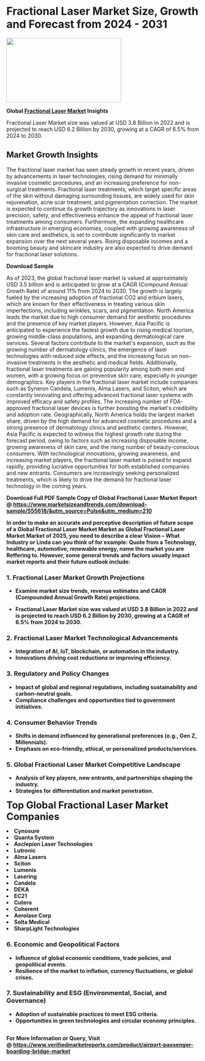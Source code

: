 <H1>Fractional Laser Market Size, Growth and Forecast from 2024 - 2031</H1><img class="aligncenter size-medium wp-image-584254" src="https://thirdeyenews.in/wp-content/uploads/2024/09/Global-Market-Research-300x168.jpeg" alt="" width="300" height="168" /><p><strong>Global&nbsp;<a href="https://www.marketsizeandtrends.com/download-sample/555618/&amp;utm_source=Pulse&amp;utm_medium=210">Fractional Laser Market</a> Insights</strong></p><p>Fractional Laser Market size was valued at USD 3.8 Billion in 2022 and is projected to reach USD 6.2 Billion by 2030, growing at a CAGR of 6.5% from 2024 to 2030.</p><p><h2>Market Growth Insights</h2> <p>The fractional laser market has seen steady growth in recent years, driven by advancements in laser technologies, rising demand for minimally invasive cosmetic procedures, and an increasing preference for non-surgical treatments. Fractional laser treatments, which target specific areas of the skin without damaging surrounding tissues, are widely used for skin rejuvenation, acne scar treatment, and pigmentation correction. The market is expected to continue its growth trajectory as innovations in laser precision, safety, and effectiveness enhance the appeal of fractional laser treatments among consumers. Furthermore, the expanding healthcare infrastructure in emerging economies, coupled with growing awareness of skin care and aesthetics, is set to contribute significantly to market expansion over the next several years. Rising disposable incomes and a booming beauty and skincare industry are also expected to drive demand for fractional laser solutions.</p> <p><strong>Download Sample</strong></p> <p>As of 2023, the global fractional laser market is valued at approximately USD 3.5 billion and is anticipated to grow at a CAGR (Compound Annual Growth Rate) of around 11% from 2024 to 2030. The growth is largely fueled by the increasing adoption of fractional CO2 and erbium lasers, which are known for their effectiveness in treating various skin imperfections, including wrinkles, scars, and pigmentation. North America leads the market due to high consumer demand for aesthetic procedures and the presence of key market players. However, Asia Pacific is anticipated to experience the fastest growth due to rising medical tourism, growing middle-class populations, and expanding dermatological care services. Several factors contribute to the market's expansion, such as the growing number of dermatology clinics, the emergence of laser technologies with reduced side effects, and the increasing focus on non-invasive treatments in the aesthetic and medical fields. Additionally, fractional laser treatments are gaining popularity among both men and women, with a growing focus on preventive skin care, especially in younger demographics. Key players in the fractional laser market include companies such as Syneron Candela, Lumenis, Alma Lasers, and Sciton, which are constantly innovating and offering advanced fractional laser systems with improved efficacy and safety profiles. The increasing number of FDA-approved fractional laser devices is further boosting the market's credibility and adoption rate. Geographically, North America holds the largest market share, driven by the high demand for advanced cosmetic procedures and a strong presence of dermatology clinics and aesthetic centers. However, Asia Pacific is expected to witness the highest growth rate during the forecast period, owing to factors such as increasing disposable income, growing awareness of skin care, and the rising number of beauty-conscious consumers. With technological innovations, growing awareness, and increasing market players, the fractional laser market is poised to expand rapidly, providing lucrative opportunities for both established companies and new entrants. Consumers are increasingly seeking personalized treatments, which is likely to drive the demand for fractional laser technology in the coming years.</p> <p><strong></p><p><span class=""><strong>Download Full PDF Sample Copy of Global Fractional Laser Market Report</strong> @ <a href="https://www.marketsizeandtrends.com/download-sample/555618/&amp;utm_source=Pulse&amp;utm_medium=210" target="_blank">https://www.marketsizeandtrends.com/download-sample/555618/&amp;utm_source=Pulse&amp;utm_medium=210</a></span></p><p>In order to make an accurate and perceptive description of future scope of a Global&nbsp;Fractional Laser Market Market as Global&nbsp;Fractional Laser Market Market of 2025, you need to describe a clear Vision &ndash; What Industry or Linda can you think of for example: Quote from a Technology, healthcare, automotive, renewable energy, name the market you are Reffering to. However, some general trends and factors usually impact market reports and their future outlook include:</p><h3>1.&nbsp;<strong>Fractional Laser Market Growth Projections</strong></h3><ul><li>Examine market size trends, revenue estimates and CAGR (Compounded Annual Growth Rate) projections.</li><li><p>Fractional Laser Market size was valued at USD 3.8 Billion in 2022 and is projected to reach USD 6.2 Billion by 2030, growing at a CAGR of 6.5% from 2024 to 2030.</p></li></ul><h3>2.&nbsp;<strong>Fractional Laser Market Technological Advancements</strong></h3><ul><li>Integration of AI, IoT, blockchain, or automation in the industry.</li><li>Innovations driving cost reductions or improving efficiency.</li></ul><h3>3.&nbsp;<strong>Regulatory and Policy Changes</strong></h3><ul><li>Impact of global and regional regulations, including sustainability and carbon-neutral goals.</li><li>Compliance challenges and opportunities tied to government initiatives.</li></ul><h3>4.&nbsp;<strong>Consumer Behavior Trends</strong></h3><ul><li>Shifts in demand influenced by generational preferences (e.g., Gen Z, Millennials).</li><li>Emphasis on eco-friendly, ethical, or personalized products/services.</li></ul><h3>5.&nbsp;<strong>Global Fractional Laser Market Competitive Landscape</strong></h3><ul><li>Analysis of key players, new entrants, and partnerships shaping the industry.</li><li>Strategies for differentiation and market penetration.</li></ul><p data-pm-slice="1 1 []"><span style="color: inherit; font-family: inherit; font-size: 25px;">Top Global Fractional Laser Market Companies</span></p><div class="" data-test-id=""><p><li>Cynosure</li><li> Quanta System</li><li> Asclepion Laser Technologies</li><li> Lutronic</li><li> Alma Lasers</li><li> Sciton</li><li> Lumenis</li><li> Lasering</li><li> Candela</li><li> DEKA</li><li> EC21</li><li> Cutera</li><li> Coherent</li><li> Aerolase Corp</li><li> Solta Medical</li><li> SharpLight Technologies</li></p></div><h3>6.&nbsp;<strong>Economic and Geopolitical Factors</strong></h3><ul><li>Influence of global economic conditions, trade policies, and geopolitical events.</li><li>Resilience of the market to inflation, currency fluctuations, or global crises.</li></ul><h3>7.&nbsp;<strong>Sustainability and ESG (Environmental, Social, and Governance)</strong></h3><ul><li>Adoption of sustainable practices to meet ESG criteria.</li><li>Opportunities in green technologies and circular economy principles.</li></ul><h2><strong style="font-size: 14px;">For More Information or Query, Visit @&nbsp;</strong><a style="background-color: #ffffff; font-size: 14px;" href="https://www.marketsizeandtrends.com/report/fractional-laser-market/" target="_blank">https://www.verifiedmarketreports.com/product/airport-passenger-boarding-bridge-market</a></h2>

